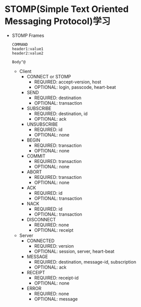 # STOMP(Simple Text Oriented Messaging Protocol)学习
- STOMP Frames
    ```tcp
    COMMAND
    header1:value1
    header2:value2

    Body^@
    ```
    - Client
        - CONNECT or STOMP
            - REQUIRED: accept-version, host
            - OPTIONAL: login, passcode, heart-beat
        - SEND
            - REQUIRED: destination
            - OPTIONAL: transaction
        - SUBSCRIBE
            - REQUIRED: destination, id
            - OPTIONAL: ack
        - UNSUBSCRIBE
            - REQUIRED: id
            - OPTIONAL: none
        - BEGIN
            - REQUIRED: transaction
            - OPTIONAL: none
        - COMMIT
            - REQUIRED: transaction
            - OPTIONAL: none
        - ABORT
            - REQUIRED: transaction
            - OPTIONAL: none
        - ACK
            - REQUIRED: id
            - OPTIONAL: transaction
        - NACK
            - REQUIRED: id
            - OPTIONAL: transaction
        - DISCONNECT
            - REQUIRED: none
            - OPTIONAL: receipt
    - Server
        - CONNECTED
            - REQUIRED: version
            - OPTIONAL: session, server, heart-beat
        - MESSAGE
            - REQUIRED: destination, message-id, subscription
            - OPTIONAL: ack
        - RECEIPT
            - REQUIRED: receipt-id
            - OPTIONAL: none
        - ERROR
            - REQUIRED: none
            - OPTIONAL: message